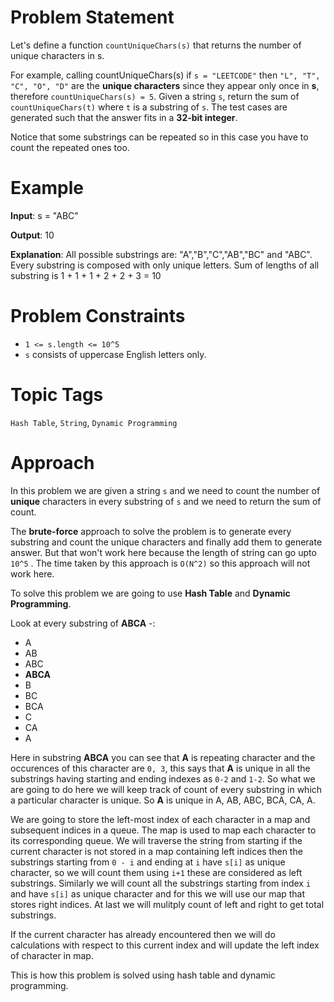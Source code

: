 # Problem Statement

Let's define a function `countUniqueChars(s)` that returns the number of unique characters in s.

For example, calling countUniqueChars(s) if `s = "LEETCODE"` then `"L", "T", "C", "O", "D"` are the **unique characters** since they appear only once in **s**, therefore `countUniqueChars(s) = 5`.
Given a string `s`, return the sum of `countUniqueChars(t)` where `t` is a substring of `s`. The test cases are generated such that the answer fits in a **32-bit integer**.

Notice that some substrings can be repeated so in this case you have to count the repeated ones too.

# Example 

**Input**: s = "ABC"

**Output**: 10

**Explanation**: All possible substrings are: "A","B","C","AB","BC" and "ABC".
Every substring is composed with only unique letters.
Sum of lengths of all substring is 1 + 1 + 1 + 2 + 2 + 3 = 10

# Problem Constraints

- `1 <= s.length <= 10^5`
- `s` consists of uppercase English letters only.

# Topic Tags

`Hash Table`, `String`, `Dynamic Programming`

# Approach

In this problem we are given a string `s` and we need to count the number of **unique** characters in every substring of `s` and we need to return the sum of count. 

The **brute-force** approach to solve the problem is to generate every substring and count the unique characters and finally add them to generate answer. But that won't work here because the length of string can
go upto `10^5` . The time taken by this approach is `O(N^2)` so this approach will not work here.

To solve this problem we are going to use **Hash Table** and **Dynamic Programming**. 

Look at every substring of **ABCA** -:

- A
- AB
- ABC
- **ABCA**
- B
- BC
- BCA
- C
- CA
- A

Here in substring **ABCA** you can see that **A** is repeating character and the occurences of this character are `0, 3`, this says that **A** is unique in all the substrings having starting and ending indexes as
`0-2` and `1-2`. So what we are going to do here we will keep track of count of every substring in which a particular character is unique. So **A** is unique in A, AB, ABC, BCA, CA, A.

We are going to store the left-most index of each character in a map and subsequent indices in a queue. The map is used to map each character to its corresponding queue. We will traverse the string from starting
if the current character is not stored in a map containing left indices then the substrings starting from `0 - i` and ending at `i` have `s[i]` as unique character, so we will count them using `i+1` these are 
considered as left substrings. Similarly we will count all the substrings starting from index `i` and have `s[i]` as unique character and for this we will use our map that stores right indices. At last we will
mulitply count of left and right to get total substrings.

If the current character has already encountered then we will do calculations with respect to this current index and will update the left index of character in map.

This is how this problem is solved using hash table and dynamic programming.
